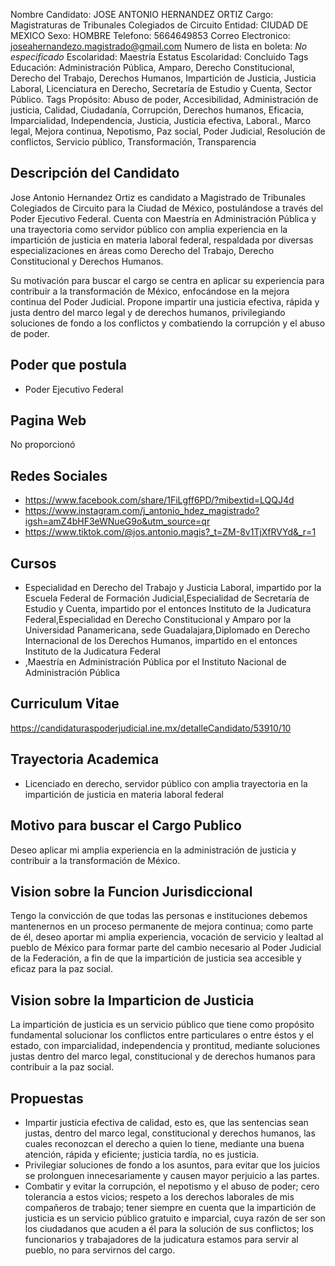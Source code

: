 Nombre Candidato: JOSE ANTONIO HERNANDEZ ORTIZ
Cargo: Magistraturas de Tribunales Colegiados de Circuito
Entidad: CIUDAD DE MEXICO
Sexo: HOMBRE
Telefono: 5664649853
Correo Electronico: joseahernandezo.magistrado@gmail.com
Numero de lista en boleta: *No especificado*
Escolaridad: Maestría
Estatus Escolaridad: Concluido
Tags Educación: Administración Pública, Amparo, Derecho Constitucional, Derecho del Trabajo, Derechos Humanos, Impartición de Justicia, Justicia Laboral, Licenciatura en Derecho, Secretaría de Estudio y Cuenta, Sector Público.
Tags Propósito: Abuso de poder, Accesibilidad, Administración de justicia, Calidad, Ciudadanía, Corrupción, Derechos humanos, Eficacia, Imparcialidad, Independencia, Justicia, Justicia efectiva, Laboral., Marco legal, Mejora continua, Nepotismo, Paz social, Poder Judicial, Resolución de conflictos, Servicio público, Transformación, Transparencia


## Descripción del Candidato 

Jose Antonio Hernandez Ortiz es candidato a Magistrado de Tribunales Colegiados de Circuito para la Ciudad de México, postulándose a través del Poder Ejecutivo Federal. Cuenta con Maestría en Administración Pública y una trayectoria como servidor público con amplia experiencia en la impartición de justicia en materia laboral federal, respaldada por diversas especializaciones en áreas como Derecho del Trabajo, Derecho Constitucional y Derechos Humanos.

Su motivación para buscar el cargo se centra en aplicar su experiencia para contribuir a la transformación de México, enfocándose en la mejora continua del Poder Judicial. Propone impartir una justicia efectiva, rápida y justa dentro del marco legal y de derechos humanos, privilegiando soluciones de fondo a los conflictos y combatiendo la corrupción y el abuso de poder.


## Poder que postula

- Poder Ejecutivo Federal


## Pagina Web

No proporcionó


## Redes Sociales

- https://www.facebook.com/share/1FiLgff6PD/?mibextid=LQQJ4d
- https://www.instagram.com/j_antonio_hdez_magistrado?igsh=amZ4bHF3eWNueG9o&utm_source=qr
- https://www.tiktok.com/@jos.antonio.magis?_t=ZM-8v1TjXfRVYd&_r=1


## Cursos

- Especialidad en Derecho del Trabajo y Justicia Laboral, impartido por la Escuela Federal de Formación Judicial,Especialidad de Secretaría de Estudio y Cuenta, impartido por el entonces Instituto de la Judicatura Federal,Especialidad en Derecho Constitucional y Amparo por la Universidad Panamericana, sede Guadalajara,Diplomado en Derecho Internacional de los Derechos Humanos, impartido en el entonces Instituto de la Judicatura Federal
- ,Maestría en Administración Pública por el Instituto Nacional de Administración Pública


## Curriculum Vitae

https://candidaturaspoderjudicial.ine.mx/detalleCandidato/53910/10


## Trayectoria Academica

- Licenciado en derecho, servidor público con amplia trayectoria en la impartición de justicia en materia laboral federal


## Motivo para buscar el Cargo Publico

Deseo aplicar mi amplia experiencia en la administración de justicia y contribuir a la transformación de México.


## Vision sobre la Funcion Jurisdiccional

Tengo la convicción de que todas las personas e instituciones debemos mantenernos en un proceso permanente de mejora continua; como parte de él, deseo aportar mi amplia experiencia, vocación de servicio y lealtad al pueblo de México para formar parte del cambio necesario al Poder Judicial de la Federación, a fin de que la impartición de justicia sea accesible y eficaz para la paz social.


## Vision sobre la Imparticion de Justicia

La impartición de justicia es un servicio público que tiene como propósito fundamental solucionar los conflictos entre particulares o entre éstos y el estado, con imparcialidad, independencia y prontitud, mediante soluciones justas dentro del marco legal, constitucional y de derechos humanos para contribuir a la paz social.


## Propuestas

- Impartir justicia efectiva de calidad, esto es, que las sentencias sean justas, dentro del marco legal, constitucional y derechos humanos, las cuales reconozcan el derecho a quien lo tiene, mediante una buena atención, rápida y eficiente; justicia tardía, no es justicia.
- Privilegiar soluciones de fondo a los asuntos, para evitar que los juicios se prolonguen innecesariamente y causen mayor perjuicio a las partes.
- Combatir y evitar la corrupción, el nepotismo y el abuso de poder; cero tolerancia a estos vicios; respeto a los derechos laborales de mis compañeros de trabajo; tener siempre en cuenta que la impartición de justicia es un servicio público gratuito e imparcial, cuya razón de ser son los ciudadanos que acuden a él para la solución de sus conflictos; los funcionarios y trabajadores de la judicatura estamos para servir al pueblo, no para servirnos del cargo.


